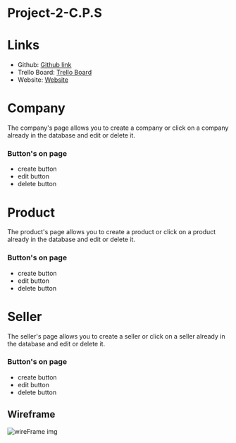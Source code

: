 # Project-2-C.P.S

# Links
- Github: [Github link](https://git.generalassemb.ly/IanGtHbE1/Project-2-C.P.S.git)
- Trello Board: [Trello Board](https://trello.com/invite/b/U3oCwYcn/b95b676766a1c2e1ea65994bd6fee9f4/project-2)
- Website: [Website](https://infinite-badlands-56464.herokuapp.com/company/)

# Company

The company's page allows you to create a company or click on a company already in the database and edit or delete it.

### Button's on page
- create button
- edit button 
- delete button

# Product

The product's page allows you to create a product or click on a product already in the database and edit or delete it.

### Button's on page
- create button
- edit button 
- delete button

# Seller

The seller's page allows you to create a seller or click on a seller already in the database and edit or delete it.

### Button's on page
- create button
- edit button 
- delete button

## Wireframe

![wireFrame img](https://lh3.googleusercontent.com/HFz7yPgbhitBKlfVqsaF0qmECLSjJOGfdybld3MRd2B0vn8Ff80gTNDZDmmfe5TGtHSwjY7c505QAKfWvU-Vns_pJM4dM0YXeh8Gmy4gN68VP2989ypkryEPBcrp24apELtGs5O15M7ANuHJfeBXvu2-F8Z54uJoW7QsXTdyb-Rrxg_Rt_0A0iK0adbSVygzJAQQnwO63dmy2z4sMeD9U3bWk115efW0Beoqlyx1vnJlLqjrlGxCkMKT5Sfs1NhH_OOJVOBcIZPeNr-WeEBWfWU97Zq9xGdgypw66zr2wh2AVz5lv_an4E7vngYwyAutryo1FiqJlRJ0K7nV2li8876D9ZyVMAorhtt16vRHqE4cjlKbXu8l4y15lX97MeT0R3Pwk6euUEuPT5c0KXFLD_5fWoWpHi6J1eAahDYHTXLpf0VxQ1y2OKDouZSXysuUIl1HxQqWB43FeZFHS5M8mAVo42Y3QMbBPvoGNK3SnxAhWU8ADcdFUfeq1uBGLosdHZaDSEySGGPEHtFFl7SV_qTp1X2_UVj_IZesRbXVuCsBUQ_knyRvQCOZ7Yflta3drR939Vk2jvCNtPOOTLAL-pdaJhr2DOvbOflWthnamjDp4oRefVp67GUC93ocuNLmBn1wiEEyszsL_tYO2NDomZ3sR4ppp0xSfalEhBd3GOvbxM6lMoK8tQ=w676-h1390-no)